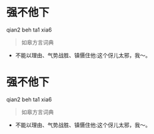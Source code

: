 # 强不他下
qian2 beh ta1 xia6
> 如皋方言词典
- 不能以理由、气势战胜、镇慑住他:这个伢儿太邪，我～。

# 强不他下
qian2 beh ta1 xia6
> 如皋方言词典
- 不能以理由、气势战胜、镇慑住他:这个伢儿太邪，我～。
